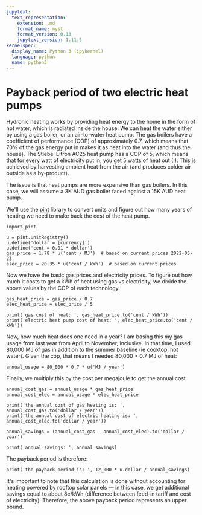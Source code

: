 ```yaml
---
jupytext:
  text_representation:
    extension: .md
    format_name: myst
    format_version: 0.13
    jupytext_version: 1.11.5
kernelspec:
  display_name: Python 3 (ipykernel)
  language: python
  name: python3
---
```


# Payback period of two electric heat pumps

Hydronic heating works by providing heat energy to the home in the form of hot water, which is radiated inside the house. We can heat the water either by using a gas boiler, or an air-to-water heat pump. The gas boilers have a coefficient of performance (COP) of approximately 0.7, which means that 70% of the gas energy put in makes it as heat into the water (and thus the house). The Stiebel Eltron AC25 heat pump has a COP of 5, which means that for every watt of electricity put in, you get 5 watts of heat out (!). This is achieved by harvesting ambient heat from the air (and produces colder air outside as a by-product).

The issue is that heat pumps are more expensive than gas boilers. In this case, we will assume a 3K AUD gas boiler faced against a 15K AUD heat pump.

We'll use the [pint](https://pint.readthedocs.io/en/stable/) library to convert units and figure out how many years of heating we need to make back the cost of the heat pump.

```{code-cell} ipython3
import pint

u = pint.UnitRegistry()
u.define('dollar = [currency]')
u.define('cent = 0.01 * dollar')
gas_price = 1.78 * u('cent / MJ')  # based on current prices 2022-05-23
elec_price = 20.35 * u('cent / kWh')  # based on current prices
```

Now we have the basic gas prices and electricity prices. To figure out how much it costs to get a kWh of heat using gas vs electricity, we divide the above values by the COP of each technology.

```{code-cell} ipython3
gas_heat_price = gas_price / 0.7
elec_heat_price = elec_price / 5

print('gas cost of heat: ', gas_heat_price.to('cent / kWh'))
print('electric heat pump cost of heat: ', elec_heat_price.to('cent / kWh'))
```

Now, how much heat does one need in a year? I am basing this my gas usage from last year from April to November, inclusive. In that time, I used 80,000 MJ of gas in addition to the summer baseline (ie cooktop, hot water). Given the cop, that means I needed 80,000 $\times$ 0.7 MJ of heat:

```{code-cell} ipython3
annual_usage = 80_000 * 0.7 * u('MJ / year')
```

Finally, we multiply this by the cost per megajoule to get the annual cost.

```{code-cell} ipython3
annual_cost_gas = annual_usage * gas_heat_price
annual_cost_elec = annual_usage * elec_heat_price

print('the annual cost of gas heating is: ', annual_cost_gas.to('dollar / year'))
print('the annual cost of electric heating is: ', annual_cost_elec.to('dollar / year'))

annual_savings = (annual_cost_gas - annual_cost_elec).to('dollar / year')

print('annual savings: ', annual_savings)
```

The payback period is therefore:

```{code-cell} ipython3
print('the payback period is: ', 12_000 * u.dollar / annual_savings)
```

It's important to note that this calculation is done without accounting for heating powered by rooftop solar panels — in this case, we get additional savings equal to about 8c/kWh (difference between feed-in tariff and cost of electricity). Therefore, the above payback period represents an upper bound.
